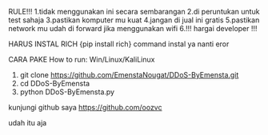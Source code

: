 RULE!!!
1.tidak menggunakan ini secara sembarangan
2.di peruntukan untuk test sahaja 
3.pastikan komputer mu kuat
4.jangan di jual ini gratis
5.pastikan network mu udah di forward jika menggunakan wifi
6.!!! hargai developer !!!

HARUS INSTAL RICH
{pip install rich} command
instal ya nanti eror

CARA PAKE 
How to run: Win/Linux/KaliLinux

1. git clone https://github.com/EmenstaNougat/DDoS-ByEmensta.git
2. cd DDoS-ByEmensta
3. python DDoS-ByEmensta.py


kunjungi github saya 
https://github.com/oozvc

udah itu aja
